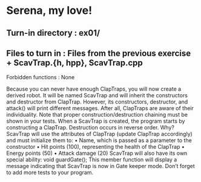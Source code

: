 # Serena, my love!

## Turn-in directory : ex01/

## Files to turn in : Files from the previous exercise + ScavTrap.{h, hpp}, ScavTrap.cpp

Forbidden functions : None

Because you can never have enough ClapTraps, you will now create a derived robot.
It will be named ScavTrap and will inherit the constructors and destructor from ClapTrap. However, its constructors, destructor, and attack() will print different messages.
After all, ClapTraps are aware of their individuality.
Note that proper construction/destruction chaining must be shown in your tests.
When a ScavTrap is created, the program starts by constructing a ClapTrap. Destruction occurs in reverse order. Why?
ScavTrap will use the attributes of ClapTrap (update ClapTrap accordingly) and
must initialize them to:
• Name, which is passed as a parameter to the constructor
• Hit points (100), representing the health of the ClapTrap
• Energy points (50)
• Attack damage (20)
ScavTrap will also have its own special ability:
void guardGate();
This member function will display a message indicating that ScavTrap is now in Gate
keeper mode.
Don’t forget to add more tests to your program.